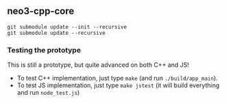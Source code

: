 ## neo3-cpp-core



```
git submodule update --init --recursive
git submodule update --recursive
```

### Testing the prototype

This is still a prototype, but quite advanced on both C++ and JS!

- To test C++ implementation, just type `make` (and run `./build/app_main`).
- To test JS implementation, just type `make jstest` (it will build everything and run `node_test.js`)
